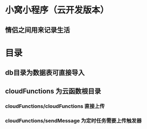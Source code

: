 # 小窝小程序（云开发版本）
## 情侣之间用来记录生活
# 目录
## db目录为数据表可直接导入
## cloudFunctions 为云函数根目录
### cloudFunctions/cloudFunctions 直接上传
### cloudFunctions/sendMessage 为定时任务需要上传触发器